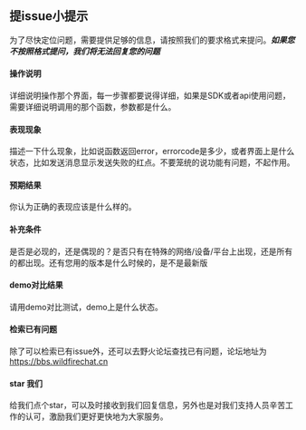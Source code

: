 ## 提issue小提示
为了尽快定位问题，需要提供足够的信息，请按照我们的要求格式来提问。***如果您不按照格式提问，我们将无法回复您的问题***

#### 操作说明
详细说明操作那个界面，每一步骤都要说得详细，如果是SDK或者api使用问题，需要详细说明调用的那个函数，参数都是什么。

#### 表现现象
描述一下什么现象，比如说函数返回error，errorcode是多少，或者界面上是什么状态，比如发送消息显示发送失败的红点。不要笼统的说功能有问题，不起作用。

#### 预期结果
你认为正确的表现应该是什么样的。

#### 补充条件
是否是必现的，还是偶现的？是否只有在特殊的网络/设备/平台上出现，还是所有的都出现。还有您用的版本是什么时候的，是不是最新版

#### demo对比结果
请用demo对比测试，demo上是什么状态。

#### 检索已有问题
除了可以检索已有issue外，还可以去野火论坛查找已有问题，论坛地址为 https://bbs.wildfirechat.cn

#### star 我们
给我们点个star，可以及时接收到我们回复信息，另外也是对我们支持人员辛苦工作的认可，激励我们更好更快地为大家服务。
